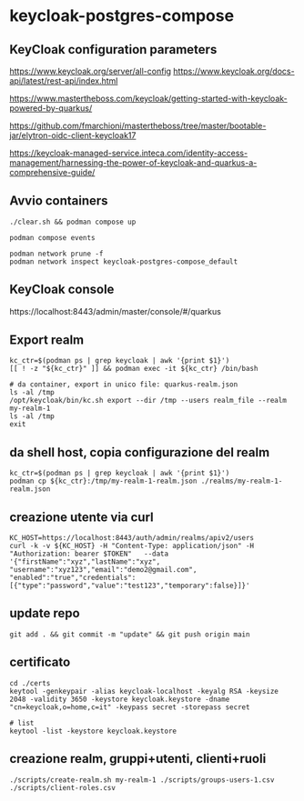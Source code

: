 # keycloak-postgres-compose

## KeyCloak configuration parameters
https://www.keycloak.org/server/all-config
https://www.keycloak.org/docs-api/latest/rest-api/index.html

https://www.mastertheboss.com/keycloak/getting-started-with-keycloak-powered-by-quarkus/

https://github.com/fmarchioni/mastertheboss/tree/master/bootable-jar/elytron-oidc-client-keycloak17


https://keycloak-managed-service.inteca.com/identity-access-management/harnessing-the-power-of-keycloak-and-quarkus-a-comprehensive-guide/


## Avvio containers
```
./clear.sh && podman compose up

podman compose events

podman network prune -f
podman network inspect keycloak-postgres-compose_default
```

## KeyCloak console
https://localhost:8443/admin/master/console/#/quarkus


## Export realm
```
kc_ctr=$(podman ps | grep keycloak | awk '{print $1}')
[[ ! -z "${kc_ctr}" ]] && podman exec -it ${kc_ctr} /bin/bash

# da container, export in unico file: quarkus-realm.json
ls -al /tmp
/opt/keycloak/bin/kc.sh export --dir /tmp --users realm_file --realm my-realm-1
ls -al /tmp
exit
```

## da shell host, copia configurazione del realm
```
kc_ctr=$(podman ps | grep keycloak | awk '{print $1}')
podman cp ${kc_ctr}:/tmp/my-realm-1-realm.json ./realms/my-realm-1-realm.json
```

## creazione utente via curl
```
KC_HOST=https://localhost:8443/auth/admin/realms/apiv2/users
curl -k -v ${KC_HOST} -H "Content-Type: application/json" -H "Authorization: bearer $TOKEN"   --data '{"firstName":"xyz","lastName":"xyz", "username":"xyz123","email":"demo2@gmail.com", "enabled":"true","credentials":[{"type":"password","value":"test123","temporary":false}]}'
```

## update repo
```
git add . && git commit -m "update" && git push origin main
```

## certificato
```
cd ./certs
keytool -genkeypair -alias keycloak-localhost -keyalg RSA -keysize 2048 -validity 3650 -keystore keycloak.keystore -dname "cn=keycloak,o=home,c=it" -keypass secret -storepass secret

# list
keytool -list -keystore keycloak.keystore
```

## creazione realm, gruppi+utenti, clienti+ruoli
```
./scripts/create-realm.sh my-realm-1 ./scripts/groups-users-1.csv ./scripts/client-roles.csv
```
